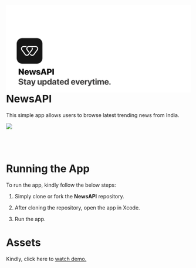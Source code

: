 
<img align="left" src="https://github.com/pushpsenairekar2911/NewsAPI/blob/main/Assets/Screenshots/1.png">

<br></br><br></br>

# NewsAPI

This simple app allows users to browse latest trending news from India. 


<img align="left" src="https://github.com/pushpsenairekar2911/NewsAPI/blob/main/Assets/Screenshots/2.png">

<br></br><br></br>

# Running the App


To run the app, kindly follow the below steps: 

1. Simply clone or fork the **NewsAPI** repository. 

2. After cloning the repository, open the app in Xcode. 

3. Run the app. 



# Assets

Kindly, click here to [watch demo.](https://github.com/pushpsenairekar2911/NewsAPI/raw/main/Assets/Video/walrus-demo.mov)


